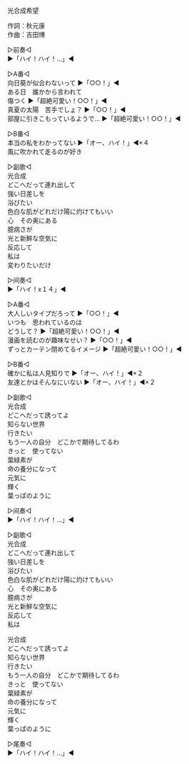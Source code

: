 光合成希望  
  
作詞：秋元康  
作曲：吉田博  
  
▷前奏◁  
▶「ハイ！ハイ！…」◀   
  
▷A番◁  
向日葵が似合わないって ▶「○○！」◀   
ある日　誰かから言われて  
傷つく ▶「超絶可愛い！○○！」◀   
真夏の太陽　苦手でしょ？ ▶「○○！」◀   
部屋に引きこもっているようで… ▶「超絶可愛い！○○！」◀   
  
▷B番◁  
本当の私をわかってない ▶「オー、ハイ！」◀×４   
風に吹かれて走るのが好き  
  
▷副歌◁  
光合成  
どこへだって連れ出して  
強い日差しを  
浴びたい  
色白な肌がどれだけ陽に灼けてもいい  
心　その奥にある  
臆病さが  
光と新鮮な空気に  
反応して  
私は  
変わりたいだけ  
  
▷间奏◁  
▶「ハイ！x１４」◀   
  
▷A番◁  
大人しいタイプだろって ▶「○○！」◀   
いつも　思われているのは  
どうして？ ▶「超絶可愛い！○○！」◀   
漫画を読むのが趣味なせい？ ▶「○○！」◀   
ずっとカーテン閉めてるイメージ ▶「超絶可愛い！○○！」◀   
  
▷B番◁  
確かに私は人見知りで ▶「オー、ハイ！」◀×２   
友達とかはそんなにいない ▶「オー、ハイ！」◀×２   
  
▷副歌◁  
光合成  
どこへだって誘ってよ  
知らない世界  
行きたい  
もう一人の自分　どこかで期待してるわ  
きっと　使ってない  
葉緑素が  
命の養分になって  
元気に  
輝く  
葉っぱのように  
  
▷间奏◁  
▶「ハイ！ハイ！…」◀   
  
▷副歌◁  
光合成  
どこへだって連れ出して  
強い日差しを  
浴びたい  
色白な肌がどれだけ陽に灼けてもいい  
心　その奥にある  
臆病さが  
光と新鮮な空気に  
反応して  
私は  
  
光合成  
どこへだって誘ってよ  
知らない世界  
行きたい  
もう一人の自分　どこかで期待してるわ  
きっと　使ってない  
葉緑素が  
命の養分になって  
元気に  
輝く  
葉っぱのように  
  
▷尾奏◁  
▶「ハイ！ハイ！…」◀   

